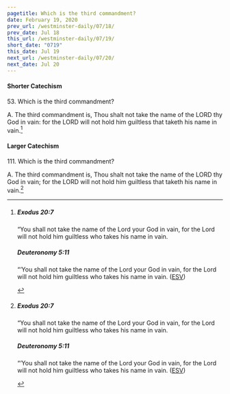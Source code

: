 ```yaml
---
pagetitle: Which is the third commandment?
date: February 19, 2020
prev_url: /westminster-daily/07/18/
prev_date: Jul 18
this_url: /westminster-daily/07/19/
short_date: "0719"
this_date: Jul 19
next_url: /westminster-daily/07/20/
next_date: Jul 20
---
```


#### Shorter Catechism

53\. Which is the third commandment?

A. The third commandment is, Thou shalt not take the name of the LORD thy God in vain: for the LORD will not hold him guiltless that taketh his name in vain.[^fnref:wsc1]


[^fnref:wsc1]: <div class="esv"><h5>Exodus 20:7</h5> <div class="esv-text"><p id="p02020007.01-1">&#8220;You shall not take the name of the <span class="small-caps">Lord</span> your God in vain, for the <span class="small-caps">Lord</span> will not hold him guiltless who takes his name in vain.</p> </div><h5>Deuteronomy 5:11</h5> <div class="esv-text"><p id="p05005011.01-2">&#8220;&#8216;You shall not take the name of the <span class="small-caps">Lord</span> your God in vain, for the <span class="small-caps">Lord</span> will not hold him guiltless who takes his name in vain.  (<a href="http://www.esv.org" class="copyright">ESV</a>)</p> </div> </div>


#### Larger Catechism

111\. Which is the third commandment?

A. The third commandment is, Thou shalt not take the name of the LORD thy God in vain; for the LORD will not hold him guiltless that taketh his name in vain.[^fnref:wlc1]


[^fnref:wlc1]: <div class="esv"><h5>Exodus 20:7</h5> <div class="esv-text"><p id="p02020007.01-1">&#8220;You shall not take the name of the <span class="small-caps">Lord</span> your God in vain, for the <span class="small-caps">Lord</span> will not hold him guiltless who takes his name in vain.</p> </div><h5>Deuteronomy 5:11</h5> <div class="esv-text"><p id="p05005011.01-2">&#8220;&#8216;You shall not take the name of the <span class="small-caps">Lord</span> your God in vain, for the <span class="small-caps">Lord</span> will not hold him guiltless who takes his name in vain.  (<a href="http://www.esv.org" class="copyright">ESV</a>)</p> </div> </div>

